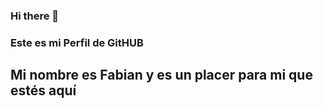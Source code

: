 ### Hi there 👋

### Este es mi Perfil de GitHUB

## Mi nombre es **Fabian** y es un placer para mi que estés aquí 
